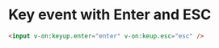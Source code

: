 [
  id: vue-keyup-enter-esc
  tags:
  locations:
]: #

# Key event with Enter and ESC

````html
<input v-on:keyup.enter="enter" v-on:keup.esc="esc" />
````
